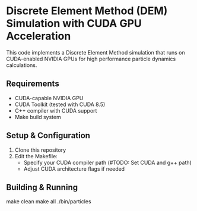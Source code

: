 # Discrete Element Method (DEM) Simulation with CUDA GPU Acceleration

This code implements a Discrete Element Method simulation that runs on CUDA-enabled NVIDIA GPUs for high performance particle dynamics calculations.

## Requirements
- CUDA-capable NVIDIA GPU
- CUDA Toolkit (tested with CUDA 8.5)
- C++ compiler with CUDA support
- Make build system

## Setup & Configuration
1. Clone this repository
2. Edit the Makefile:
   - Specify your CUDA compiler path (#TODO: Set CUDA and g++ path)
   - Adjust CUDA architecture flags if needed

## Building & Running

make clean
make all
./bin/particles

